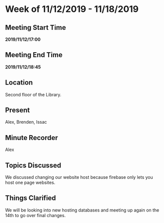 # Week of 11/12/2019 - 11/18/2019

## Meeting Start Time

**2019/11/12/17:00**

## Meeting End Time

**2019/11/12/18:45**

## Location

Second floor of the Library.

## Present

Alex, Brenden, Issac

## Minute Recorder

Alex

## Topics Discussed

We discussed changing our website host because firebase only lets you host one page websites.

## Things Clarified

We will be looking into new hosting databases and meeting up again on the 14th to go over final changes.
